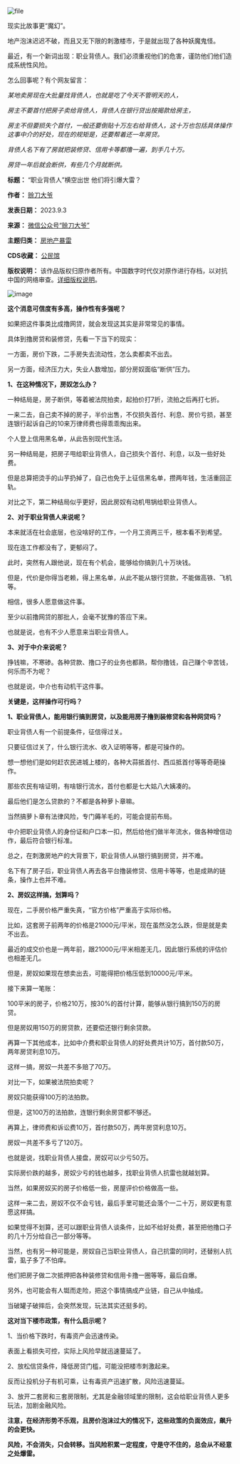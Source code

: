 ![file](https://chinadigitaltimes.net/chinese/files/2023/09/image-1693828467908.png)


现实比故事更“魔幻”。


地产泡沫迟迟不破，而且又无下限的刺激楼市，于是就出现了各种妖魔鬼怪。


最近，有一个新词出现：职业背债人。我们必须重视他们的危害，谨防他们他们造成系统性风险。


怎么回事呢？有个网友留言：


*某地卖房现在大批量找背债人，也就是吃了今天不管明天的人，*


*房主不要首付把房子卖给背债人，背债人在银行贷出按揭款给房主，*


*房主不但要损失个首付，一般还要倒贴十万左右给背债人，这十万也包括具体操作这事中介的好处，现在的规矩是，还要帮着还一年房贷。*


*背债人名下有了房就把装修贷、信用卡等都撸一遍，到手几十万。*


*房贷一年后就会断供，有些几个月就断供。*




**标题：** “职业背债人”横空出世 他们将引爆大雷？  

**作者：** [赊刀大爷](https://chinadigitaltimes.net/space/赊刀大爷)  

**发表日期：** 2023.9.3  

**来源：** [微信公众号“赊刀大爷”](https://web.archive.org/web/https://mp.weixin.qq.com/s/ddfQHBi8ALNQayzxLyrFaQ)  

**主题归类：** [房地产暴雷](https://chinadigitaltimes.net/space/房地产暴雷)  

**CDS收藏：** [公民馆](https://chinadigitaltimes.net/space/%E5%85%AC%E6%B0%91%E9%A6%86)  

**版权说明：** 该作品版权归原作者所有。中国数字时代仅对原作进行存档，以对抗中国的网络审查。[详细版权说明](https://chinadigitaltimes.net/chinese/copyright)。


![image](https://chinadigitaltimes.net/chinese/files/2023/09/post-699905-64f5c5e48b3f8.png)


**这个消息可信度有多高，操作性有多强呢？** 


如果把这件事类比成撸网贷，就会发现这其实是非常常见的事情。


具体到撸房贷和装修贷，先看一下当下的现实：


一方面，房价下跌，二手房失去流动性，怎么卖都卖不出去。


另一方面，经济压力大，失业人数增加，部分房奴面临“断供”压力。


**1、在这种情况下，房奴怎么办？** 


一种结局是，房子断供，等着被法院拍卖，起拍价打7折，流拍之后再打七折。


一来二去，自己卖不掉的房子，半价出售，不仅损失首付、利息、房价亏损，甚至连银行起诉自己的10来万律师费也得乖乖掏出来。


个人登上信用黑名单，从此告别现代生活。


另一种结局是，把房子甩给职业背债人，自己损失个首付、利息，以及一些好处费。


但是总算把烫手的山芋扔掉了，自己也免于上征信黑名单，攒两年钱，生活重回正轨。


对比之下，第二种结局似乎更好，因此房奴有动机甩锅给职业背债人。


**2、对于职业背债人来说呢？** 


本来就活在社会底层，也没啥好的工作，一个月工资两三千，根本看不到希望。


现在连工作都没有了，更郁闷了。


此时，突然有人跟他说，现在有个机会，能够给你搞到几十万块钱。


但是，代价是你得当老赖，得上黑名单，从此不能从银行贷款，不能做高铁、飞机等。


相信，很多人愿意做这件事。


至少以前撸网贷的那批人，会毫不犹豫的答应下来。


也就是说，也有不少人愿意来当职业背债人。


**3、对于中介来说呢？** 


挣钱嘛，不寒碜。各种贷款、撸口子的业务也都熟，帮你撸钱，自己赚个辛苦钱，何乐而不为呢？


也就是说，中介也有动机干这件事。


**关键是，这样操作可行吗？** 


**1、职业背债人，能用银行搞到房贷，以及能用房子撸到装修贷和各种网贷吗？** 


职业背债人有一个前提条件，征信得过关。


只要征信过关了，什么银行流水、收入证明等等，都是可操作的。


想一想他们是如何赶农民进城上楼的，各种大蒜抵首付、西瓜抵首付等等奇葩操作。


那些农民有啥证明，有啥银行流水，首付也都是七大姑八大姨凑的。


最后他们是怎么贷款的？不都是各种萝卜章嘛。


当然搞萝卜章有法律风险，专门薅羊毛的，可能会提前布局。


中介把职业背债人的身份证和户口本一扣，然后给他们做半年流水，做各种增信动作，最后符合银行标准。


总之，在刺激房地产的大背景下，职业背债人从银行搞到房贷，并不难。


名下有了房子后，职业背债人再去各平台撸装修贷、信用卡等等，也是成熟的链条，操作上也并不难。


**2、房奴这样搞，划算吗？** 


现在，二手房价格严重失真，“官方价格”严重高于实际价格。


比如，这套房子前两年的价格是21000元/平米，现在虽然没怎么跌，但是就是卖不出去。


最近的成交价也是一两年前，跟21000元/平米相差无几，因此银行系统的评估价也相差无几。


但是，房奴如果现在想卖出去，可能得把价格压低到10000元/平米。


接下来算一笔账：


100平米的房子，价格210万，按30%的首付计算，能够从银行搞到150万的房贷。


但是房奴用150万的房贷款，还要偿还银行剩余贷款。


再算一下其他成本，比如中介费和职业背债人的好处费共计10万，首付款50万，两年房贷利息10万。


这样一搞，房奴一共差不多赔了70万。


对比一下，如果被法院拍卖呢？


房奴只能获得100万的法拍款。


但是，这100万的法拍款，连银行剩余房贷都不够还。


再算上，律师费和诉讼费10万，首付款50万，两年房贷利息10万。


房奴一共差不多亏了120万。


也就是说，找职业背债人接盘，房奴可以少亏50万。


实际房价跌的越多，房奴少亏的钱也越多，找职业背债人抗雷也就越划算。


当然，如果房奴买的房子价格低一些，房屋评价价格做高一些。


这样一来二去，房奴不仅不会亏钱，最后手里可能还会落个一二十万，房奴更有意愿这样搞。


如果觉得不划算，还可以跟职业背债人谈条件，比如不给好处费，甚至把他撸口子的几十万分给自己一部分等等。


当然，也有另一种可能是，房奴自己当职业背债人，自己抗雷的同时，还替别人抗雷，虱子多了不怕痒。


他们把房子做二次抵押把各种装修贷和信用卡撸一圈等等，最后自爆。


另外，也可能会有人铤而走险，把这个事情搞成产业链，自己从中抽成。


当破罐子破摔后，会突然发现，玩法其实还挺多的。


**这对当下楼市政策，有什么启示呢？** 


1、当价格下跌时，有毒资产会迅速传染。


表面上看损失可控，实际上风险早就迅速蔓延了。


2、放松信贷条件，降低房贷门槛，可能没把楼市刺激起来。


反而让投机分子有机可乘，让有毒资产迅速扩散，风险迅速蔓延。


3、放开二套房和三套房限制，尤其是金融领域里的限制，这会给职业背债人更多玩法，加剧金融风险。


**注意，在经济形势不乐观，且房价泡沫过大的情况下，这些政策的负面效应，飙升的会更快。** 


**风险，不会消失，只会转移。当风险积累一定程度，守是守不住的，总会从不经意之处爆雷。** 

